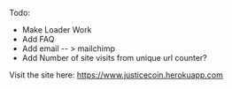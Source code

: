 Todo:
- Make Loader Work
- Add FAQ
- Add email -- > mailchimp
- Add Number of site visits from unique url counter?

Visit the site here:
https://www.justicecoin.herokuapp.com
